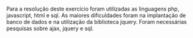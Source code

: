 Para a resolução deste exercício foram utilizadas as linguagens php, javascript, html e sql.
As maiores dificuldades foram na implantação de banco de dados e na utilização da biblioteca jquery.
Foram necessárias pesquisas sobre ajax, jquery e sql.